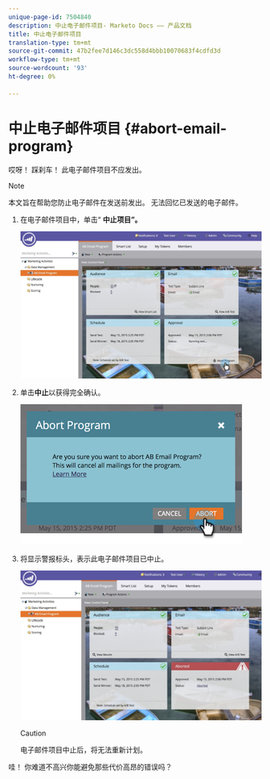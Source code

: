 ```yaml
---
unique-page-id: 7504840
description: 中止电子邮件项目- Marketo Docs —— 产品文档
title: 中止电子邮件项目
translation-type: tm+mt
source-git-commit: 47b2fee7d146c3dc558d4bbb10070683f4cdfd3d
workflow-type: tm+mt
source-wordcount: '93'
ht-degree: 0%

---
```



# 中止电子邮件项目 {#abort-email-program}

哎呀！ 踩刹车！ 此电子邮件项目不应发出。

>[!NOTE]
>
>本文旨在帮助您防止电子邮件在发送前发出。 无法回忆已发送的电子邮件。

1. 在电子邮件项目中，单击“ **中止项目”。**

   ![](assets/dashboardleads.jpg)

1. 单击**中止**以获得完全确认。

   ![](assets/image2015-5-20-15-3a24-3a35.png)

1. 将显示警报标头，表示此电子邮件项目已中止。

   ![](assets/dashboardleadchange2.jpg)

   >[!CAUTION]
   >
   >电子邮件项目中止后，将无法重新计划。

哇！ 你难道不高兴你能避免那些代价高昂的错误吗？
